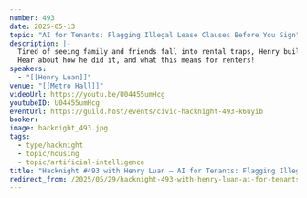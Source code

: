 ```yaml
---
number: 493
date: 2025-05-13
topic: "AI for Tenants: Flagging Illegal Lease Clauses Before You Sign"
description: |-
  Tired of seeing family and friends fall into rental traps, Henry built an AI tool (readmylease.ca) to help renters during the offer stage, when landlords often slip in questionable terms on Form 400 or the Ontario Standard Lease. An AI instantly flags illegal clauses and hidden red flags, giving tenants the clarity and confidence they need before signing.
  Hear about how he did it, and what this means for renters!
speakers:
  - "[[Henry Luan]]"
venue: "[[Metro Hall]]"
videoUrl: https://youtu.be/U04455umHcg
youtubeID: U04455umHcg
eventUrl: https://guild.host/events/civic-hacknight-493-k6uyib
booker: 
image: hacknight_493.jpg
tags:
  - type/hacknight
  - topic/housing
  - topic/artificial-intelligence
title: "Hacknight #493 with Henry Luan – AI for Tenants: Flagging Illegal Lease Clauses Before You Sign"
redirect_from: /2025/05/29/hacknight-493-with-henry-luan-ai-for-tenants-flagging-illegal-lease-clauses-before-you-sign/
---
```



